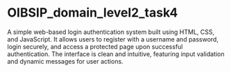 # OIBSIP_domain_level2_task4
A simple web-based login authentication system built using HTML, CSS, and JavaScript.
It allows users to register with a username and password, login securely, and access a protected page upon successful authentication.
The interface is clean and intuitive, featuring input validation and dynamic messages for user actions.
